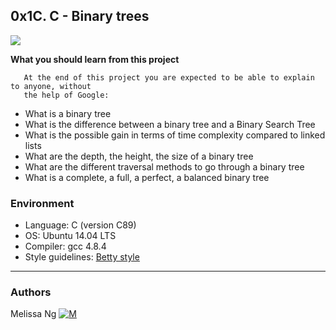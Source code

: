 ## 0x1C. C - Binary trees

![](http://new.gctm-resources.org/migrating/644-01.png)

**What you should learn from this project**

       At the end of this project you are expected to be able to explain to anyone, without
       the help of Google:

* What is a binary tree
* What is the difference between a binary tree and a Binary Search Tree
* What is the possible gain in terms of time complexity compared to linked lists
* What are the depth, the height, the size of a binary tree
* What are the different traversal methods to go through a binary tree
* What is a complete, a full, a perfect, a balanced binary tree

### Environment
* Language: C (version C89)
* OS: Ubuntu 14.04 LTS
* Compiler: gcc 4.8.4
* Style guidelines: [Betty style](https://github.com/holbertonschool/Betty/wiki)
---
### Authors
Melissa Ng  [![M](https://upload.wikimedia.org/wikipedia/fr/thumb/c/c8/Twitter_Bird.svg/30px-Twitter_Bird.svg\.png)](https://twitter.com/MelissaNg__)